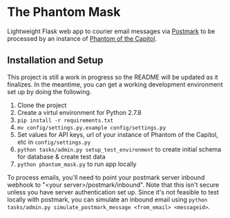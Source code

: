 # The Phantom Mask

Lightweight Flask web app to courier email messages via [Postmark](https://postmarkapp.com/) to be processed by an instance of [Phantom of the Capitol](https://github.com/EFForg/phantom-of-the-capitol). 


## Installation and Setup

This project is still a work in progress so the README will be updated as it finalizes. In the meantime, you can get a working development environment set up by doing the following.

1. Clone the project
2. Create a virtul environment for Python 2.7.8
3. `pip install -r requirements.txt`
4. `mv config/settings.py.example config/settings.py`
5. Set values for API keys, url of your instance of Phantom of the Capitol, etc in `config/settings.py`
6. `python tasks/admin.py setup_test_environment` to create initial schema for database & create test data
7. `python phantom_mask.py` to run app locally

To process emails, you'll need to point your postmark server inbound webhook to "\<your server\>/postmark/inbound". Note that this isn't secure unless you have server authentication set up. Since it's not feasible to test locally with postmark, you can simulate an inbound email using `python tasks/admin.py simulate_postmark_message <from_email> <messageid>`.

